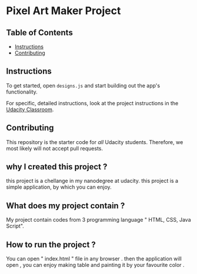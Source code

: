 # Pixel Art Maker Project

## Table of Contents

* [Instructions](#instructions)
* [Contributing](#contributing)

## Instructions

To get started, open `designs.js` and start building out the app's functionality.

For specific, detailed instructions, look at the project instructions in the [Udacity Classroom](https://classroom.udacity.com/me).

## Contributing

This repository is the starter code for _all_ Udacity students. Therefore, we most likely will not accept pull requests.

## why I created this project ?
this project is a chellange in my nanodegree at udacity.
this project is a simple application, by which you can enjoy.

##  What does my project contain ?
My project contain codes from 3 programming language " HTML, CSS, Java Script".

## How to run the project ?
You can open  " index.html " file in any browser . 
then the application will open , you can enjoy making table and painting it by your favourite color .
